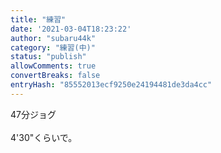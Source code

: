 ```yaml
---
title: "練習"
date: '2021-03-04T18:23:22'
author: "subaru44k"
category: "練習(中)"
status: "publish"
allowComments: true
convertBreaks: false
entryHash: "85552013ecf9250e24194481de3da4cc"
---
```

47分ジョグ<br>
<br>
4'30"くらいで。
